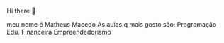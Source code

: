 Hi there 👋

meu nome é Matheus Macedo
As aulas q mais gosto são;
Programação 
Edu. Financeira
Empreendedorismo

